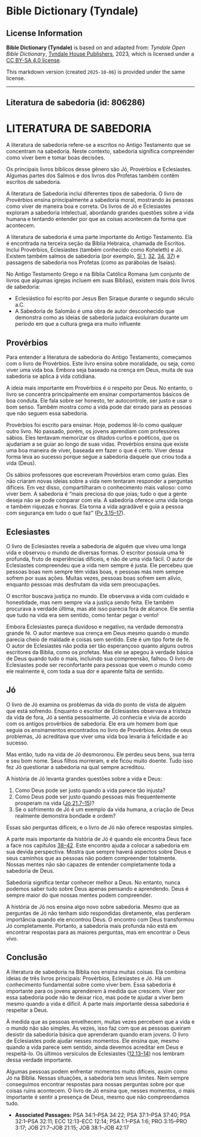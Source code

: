 # Bible Dictionary (Tyndale)

## License Information

**Bible Dictionary (Tyndale)** is based on and adapted from: _Tyndale Open Bible Dictionary_, [Tyndale House Publishers](https://tyndaleopenresources.com/), 2023, which is licensed under a [CC BY-SA 4.0 license](https://creativecommons.org/licenses/by-sa/4.0/legalcode.en).

This markdown version (created `2025-10-06`) is provided under the same license.



--------------------------------

## Literatura de sabedoria (id: 806286)

LITERATURA DE SABEDORIA
=======================

A literatura de sabedoria refere\-se a escritos no Antigo Testamento que se concentram na sabedoria. Neste contexto, sabedoria significa compreender como viver bem e tomar boas decisões.

Os principais livros bíblicos desse gênero são Jó, Provérbios e Eclesiastes. Algumas partes dos Salmos e dos livros dos Profetas também contêm escritos de sabedoria.

A literatura de Sabedoria inclui diferentes tipos de sabedoria. O livro de Provérbios ensina principalmente a sabedoria moral, mostrando às pessoas como viver de maneira boa e correta. Os livros de Jó e Eclesiastes exploram a sabedoria intelectual, abordando grandes questões sobre a vida humana e tentando entender por que as coisas acontecem da forma que acontecem.

A literatura de sabedoria é uma parte importante do Antigo Testamento. Ela é encontrada na terceira seção da Bíblia Hebraica, chamada de Escritos. Inclui Provérbios, Eclesiastes (também conhecido como Koheleth) e Jó. Existem também salmos de sabedoria (por exemplo, [Sl 1](https://ref.ly/Ps1:1-Ps1:6), [32](https://ref.ly/Ps32:1-Ps32:11), [34](https://ref.ly/Ps34:1-Ps34:22), [37](https://ref.ly/Ps37:1-Ps37:40)) e passagens de sabedoria nos Profetas (como as parábolas de Isaías).

No Antigo Testamento Grego e na Bíblia Católica Romana (um conjunto de livros que algumas igrejas incluem em suas Bíblias), existem mais dois livros de sabedoria:

* Eclesiástico foi escrito por Jesus Ben Siraque durante o segundo século a.C.
* A Sabedoria de Salomão é uma obra de autor desconhecido que demonstra como as ideias de sabedoria judaica evoluíram durante um período em que a cultura grega era muito influente

Provérbios
----------

Para entender a literatura de sabedoria do Antigo Testamento, começamos com o livro de Provérbios. Este livro ensina sobre moralidade, ou seja, como viver uma vida boa. Embora seja baseado na crença em Deus, muita de sua sabedoria se aplica à vida cotidiana.

A ideia mais importante em Provérbios é o respeito por Deus. No entanto, o livro se concentra principalmente em ensinar comportamentos básicos de boa conduta. Ele fala sobre ser honesto, ter autocontrole, ser justo e usar o bom senso. Também mostra como a vida pode dar errado para as pessoas que não seguem essa sabedoria.

Provérbios foi escrito para ensinar. Hoje, podemos lê\-lo como qualquer outro livro. No passado, porém, os jovens aprendiam com professores sábios. Eles tentavam memorizar os ditados curtos e poéticos, que os ajudariam a se guiar ao longo de suas vidas. Provérbios ensina que existe uma boa maneira de viver, baseada em fazer o que é certo. Viver dessa forma leva ao sucesso porque segue a sabedoria daquele que criou toda a vida (Deus).

Os sábios professores que escreveram Provérbios eram como guias. Eles não criaram novas ideias sobre a vida nem tentaram responder a perguntas difíceis. Em vez disso, compartilharam o conhecimento mais valioso: como viver bem. A sabedoria é “mais preciosa do que joias; tudo o que a gente deseja não se pode comparar com ela. A sabedoria oferece uma vida longa e também riquezas e honras. Ela torna a vida agradável e guia a pessoa com segurança em tudo o que faz” ([Pv 3\.15–17](https://ref.ly/Prov3:15-Prov3:17)).

Eclesiastes
-----------

O livro de Eclesiastes revela a sabedoria de alguém que viveu uma longa vida e observou o mundo de diversas formas. O escritor possuía uma fé profunda, fruto de experiências difíceis, e não de uma vida fácil. O autor de Eclesiastes compreendeu que a vida nem sempre é justa. Ele percebeu que pessoas boas nem sempre têm vidas boas, e pessoas más nem sempre sofrem por suas ações. Muitas vezes, pessoas boas sofrem sem alívio, enquanto pessoas más desfrutam da vida sem preocupações.

O escritor buscava justiça no mundo. Ele observava a vida com cuidado e honestidade, mas nem sempre via a justiça sendo feita. Ele também procurava a verdade última, mas até isso parecia fora de alcance. Ele sentia que tudo na vida era sem sentido, como tentar pegar o vento!

Embora Eclesiastes pareça duvidoso e negativo, na verdade demonstra grande fé. O autor manteve sua crença em Deus mesmo quando o mundo parecia cheio de maldade e coisas sem sentido. Este é um tipo forte de fé. O autor de Eclesiastes não podia ser tão esperançoso quanto alguns outros escritores da Bíblia, como os profetas. Mas ele se apegou à verdade básica de Deus quando tudo o mais, incluindo sua compreensão, falhou. O livro de Eclesiastes pode ser reconfortante para pessoas que veem o mundo como ele realmente é, com toda a sua dor e aparente falta de sentido.

Jó
--

O livro de Jó examina os problemas da vida do ponto de vista de alguém que está sofrendo. Enquanto o escritor de Eclesiastes observava a tristeza da vida de fora, Jó a sentia pessoalmente. Jó conhecia e vivia de acordo com os antigos provérbios de sabedoria. Ele era um homem bom que seguia os ensinamentos encontrados no livro de Provérbios. Antes de seus problemas, Jó acreditava que viver uma vida boa levaria à felicidade e ao sucesso.

Mas então, tudo na vida de Jó desmoronou. Ele perdeu seus bens, sua terra e seu bom nome. Seus filhos morreram, e ele ficou muito doente. Tudo isso fez Jó questionar a sabedoria na qual sempre acreditou.

A história de Jó levanta grandes questões sobre a vida e Deus:

1. Como Deus pode ser justo quando a vida parece tão injusta?
2. Como Deus pode ser justo quando pessoas más frequentemente prosperam na vida ([Jó 21\.7–15](https://ref.ly/Job21:7-Job21:15))?
3. Se o sofrimento de Jó é um exemplo da vida humana, a criação de Deus realmente demonstra bondade e ordem?

Essas são perguntas difíceis, e o livro de Jó não oferece respostas simples.

A parte mais importante da história de Jó é quando ele encontra Deus face a face nos capítulos [38–42](https://ref.ly/Job38:1-Job42:17). Este encontro ajuda a colocar a sabedoria em sua devida perspectiva. Mostra que sempre haverá aspectos sobre Deus e seus caminhos que as pessoas não podem compreender totalmente. Nossas mentes não são capazes de entender completamente toda a sabedoria de Deus.

Sabedoria significa tentar conhecer melhor a Deus. No entanto, nunca podemos saber tudo sobre Deus apenas pensando e aprendendo. Deus é sempre maior do que nossas mentes podem compreender.

A história de Jó nos ensina algo novo sobre sabedoria. Mesmo que as perguntas de Jó não tenham sido respondidas diretamente, elas perderam importância quando ele encontrou Deus. O encontro com Deus transformou Jó completamente. Portanto, a sabedoria mais profunda não está em encontrar respostas para as maiores perguntas, mas em encontrar o Deus vivo.

Conclusão
---------

A literatura de sabedoria na Bíblia nos ensina muitas coisas. Ela combina ideias de três livros principais: Provérbios, Eclesiastes e Jó. Há um conhecimento fundamental sobre como viver bem. Essa sabedoria é importante para os jovens aprenderem à medida que crescem. Viver por essa sabedoria pode não te deixar rico, mas pode te ajudar a viver bem mesmo quando a vida é difícil. A parte mais importante dessa sabedoria é respeitar a Deus.

À medida que as pessoas envelhecem, muitas vezes percebem que a vida e o mundo não são simples. Às vezes, isso faz com que as pessoas queiram desistir da sabedoria básica que aprenderam quando eram jovens. O livro de Eclesiastes pode ajudar nesses momentos. Ele ensina que, mesmo quando a vida parece sem sentido, ainda devemos acreditar em Deus e respeitá\-lo. Os últimos versículos de Eclesiastes ([12\.13–14](https://ref.ly/Eccl12:13-Eccl12:14)) nos lembram dessa verdade importante.

Algumas pessoas podem enfrentar momentos muito difíceis, assim como Jó na Bíblia. Nessas situações, a sabedoria tem seus limites. Nem sempre conseguimos encontrar respostas para nossas perguntas sobre por que coisas ruins acontecem. O livro de Jó ensina que, nesses momentos, o mais importante é sentir a presença de Deus, mesmo que não compreendamos tudo.

* **Associated Passages:** PSA 34:1–PSA 34:22; PSA 37:1–PSA 37:40; PSA 32:1–PSA 32:11; ECC 12:13–ECC 12:14; PSA 1:1–PSA 1:6; PRO 3:15–PRO 3:17; JOB 21:7–JOB 21:15; JOB 38:1–JOB 42:17

